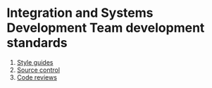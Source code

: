 # Integration and Systems Development Team development standards

1. [Style guides](/style_guides/readme.md)
2. [Source control](/source_control/readme.md)
3. [Code reviews](/code_reviews/readme.md)
